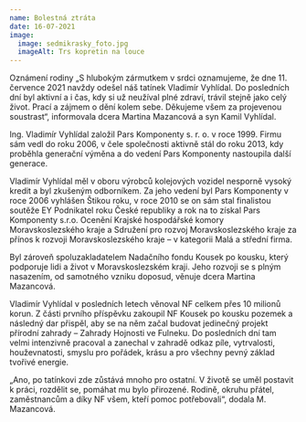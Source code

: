 ```yaml
---
name: Bolestná ztráta
date: 16-07-2021
image:
  image: sedmikrasky_foto.jpg
  imageAlt: Trs kopretin na louce
---
```

Oznámení rodiny
„S hlubokým zármutkem v srdci oznamujeme, že dne 11. července 2021 navždy odešel náš
tatínek Vladimír Vyhlídal. Do posledních dní byl aktivní a i čas, kdy si už neužíval plné zdraví, trávil stejně
jako celý život. Prací a zájmem o dění kolem sebe. Děkujeme všem za projevenou soustrast“,
informovala dcera Martina Mazancová a syn Kamil Vyhlídal.


Ing. Vladimír Vyhlídal založil Pars Komponenty s. r. o. v roce 1999. Firmu sám vedl do roku
2006, v čele společnosti aktivně stál do roku 2013, kdy proběhla generační výměna a do vedení Pars
Komponenty nastoupila další generace.


Vladimír Vyhlídal měl v oboru výrobců kolejových vozidel nesporně vysoký kredit a byl
zkušeným odborníkem. Za jeho vedení byl Pars Komponenty v roce 2006 vyhlášen Štikou roku, v roce
2010 se on sám stal finalistou soutěže EY Podnikatel roku České republiky a rok na to získal Pars
Komponenty s.r.o. Ocenění Krajské hospodářské komory Moravskoslezského kraje a Sdružení pro
rozvoj Moravskoslezského kraje za přínos k rozvoji Moravskoslezského kraje – v kategorii Malá a
střední firma.


Byl zároveň spoluzakladatelem Nadačního fondu Kousek po kousku, který podporuje lidi a život
v Moravskoslezském kraji. Jeho rozvoji se s plným nasazením, od samotného vzniku doposud, věnuje
dcera Martina Mazancová.


Vladimír Vyhlídal v posledních letech věnoval NF celkem přes 10 milionů korun. Z části prvního
příspěvku zakoupil NF Kousek po kousku pozemek a následný dar přispěl, aby se na něm začal budovat
jedinečný projekt přírodní zahrady – Zahrady Hojnosti ve Fulneku. Do posledních dní tam velmi
intenzivně pracoval a zanechal v zahradě odkaz píle, vytrvalosti, houževnatosti, smyslu pro pořádek,
krásu a pro všechny pevný základ tvořivé energie.


„Ano, po tatínkovi zde zůstává mnoho pro ostatní. V životě se uměl postavit k práci, rozdělit
se, pomáhat mu bylo přirozené. Rodině, okruhu přátel, zaměstnancům a díky NF všem, kteří pomoc
potřebovali“, dodala M. Mazancová.
